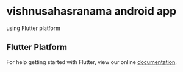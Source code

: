# vishnusahasranama android app

using Flutter platform

## Flutter Platform 

For help getting started with Flutter, view our online
[documentation](http://flutter.io/).
